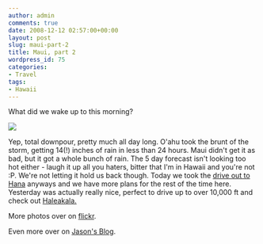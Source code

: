 ```yaml
---
author: admin
comments: true
date: 2008-12-12 02:57:00+00:00
layout: post
slug: maui-part-2
title: Maui, part 2
wordpress_id: 75
categories:
- Travel
tags:
- Hawaii
---
```


What did we wake up to this morning?




  

![](http://farm4.static.flickr.com/3022/3100954981_175cd7418f.jpg)




Yep, total downpour, pretty much all day long. O'ahu took the brunt of the storm, getting 14(!) inches of rain in less than 24 hours. Maui didn't get it as bad, but it got a whole bunch of rain. The 5 day forecast isn't looking too hot either - laugh it up all you haters, bitter that I'm in Hawaii and you're not :P. We're not letting it hold us back though. Today we took the [drive out to Hana](http://www.mauiinformationguide.com/road-to-hana.php) anyways and we have more plans for the rest of the time here. Yesterday was actually really nice, perfect to drive up to over 10,000 ft and check out [Haleakala.](http://en.wikipedia.org/wiki/Haleakala)




More photos over on [flickr](http://www.flickr.com/photos/alex_rose/sets/72157611072900929/).




Even more over on [Jason's Blog](http://www.jasonrose.com/?p=213).
